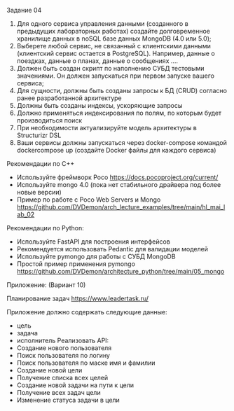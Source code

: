 Задание 04
1. Для одного сервиса управления данными (созданного в предыдущих лабораторных работах) создайте долговременное хранилище данных в noSQL базе данных MongoDB (4.0 или 5.0);
2. Выберете любой сервис, не связанный с клиентскими данными (клиентский сервис остается в PostgreSQL). Например, данные о поездках, данные о планах, данные о сообщениях ….
3. Должен быть создан скрипт по наполнению СУБД тестовыми значениями. Он должен запускаться при первом запуске вашего сервиса;
4. Для сущности, должны быть созданы запросы к БД (CRUD) согласно ранее разработанной архитектуре
5. Должны быть созданы индексы, ускоряющие запросы
6. Должно применяться индексирования по полям, по которым будет производиться поиск
7. При необходимости актуализируйте модель архитектуры в Structurizr DSL
8. Ваши сервисы должны запускаться через docker-compose командой dockercompose up (создайте Docker файлы для каждого сервиса)

Рекомендации по C++
- Используйте фреймворк Poco
https://docs.pocoproject.org/current/
- Используйте mongo 4.0 (пока нет стабильного драйвера под более новые версии)
- Пример по работе с Poco Web Servers и Mongo
https://github.com/DVDemon/arch_lecture_examples/tree/main/hl_mai_lab_02

Рекомендации по Python:
- Используйте FastAPI для построения интерфейсов
- Рекомендуется использовать Pedantic для валидации моделей
- Используйте pymongo для работы с СУБД MongoDB
- Простой пример применения pymongo
https://github.com/DVDemon/architecture_python/tree/main/05_mongo

Приложение:
(Вариант 10)

Планирование задач https://www.leadertask.ru/

Приложение должно содержать следующие данные:
- цель
- задача
- исполнитель
Реализовать API:
- Создание нового пользователя
- Поиск пользователя по логину
- Поиск пользователя по маске имя и фамилии
- Создание новой цели
- Получение списка всех целей
- Создание новой задачи на пути к цели
- Получение всех задач цели
- Изменение статуса задачи в цели 